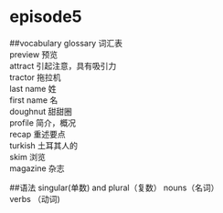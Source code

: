 # episode5

##vocabulary
glossary 词汇表  
preview 预览  
attract 引起注意，具有吸引力  
tractor 拖拉机  
last name 姓  
first name 名  
doughnut 甜甜圈  
profile 简介，概况  
recap 重述要点  
turkish 土耳其人的  
skim 浏览  
magazine 杂志  

##语法
singular(单数) and plural（复数） nouns（名词）  
verbs （动词)  